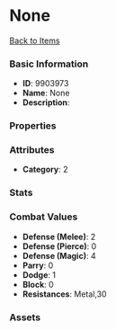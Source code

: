 # None



[Back to Items](../items.md)

### Basic Information

- **ID**: 9903973
- **Name**: None
- **Description**: 

### Properties


### Attributes

- **Category**: 2

### Stats


### Combat Values

- **Defense (Melee)**: 2
- **Defense (Pierce)**: 0
- **Defense (Magic)**: 4
- **Parry**: 0
- **Dodge**: 1
- **Block**: 0
- **Resistances**: Metal,30

### Assets



